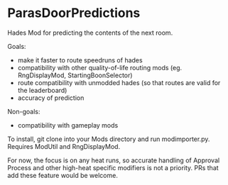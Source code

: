 # ParasDoorPredictions
Hades Mod for predicting the contents of the next room.

Goals:
 - make it faster to route speedruns of hades
 - compatibility with other quality-of-life routing mods (eg. RngDisplayMod, StartingBoonSelector)
 - route compatibility with unmodded hades (so that routes are valid for the leaderboard)
 - accuracy of prediction
 
Non-goals:
 - compatibility with gameplay mods

To install, git clone into your Mods directory and run modimporter.py.
Requires ModUtil and RngDisplayMod. 

For now, the focus is on any heat runs, so accurate handling of Approval Process and other high-heat specific modifiers is not a priority. PRs that add these feature would be welcome.
